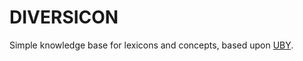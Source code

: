 # DIVERSICON

Simple knowledge base for lexicons and concepts, based upon <a href="https://github.com/dkpro/dkpro-uby" target="_blank">UBY</a>.

